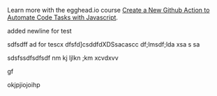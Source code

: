 Learn more with the egghead.io course  [Create a New Github Action to Automate Code Tasks with Javascript](https://egghead.io/playlists/create-a-new-github-action-to-automate-code-tasks-with-javascript-f1e9?af=atzgap).

added newline for test


sdfsdff
ad for tescx
dfsfd]csddfdXDSsacascc
df;lmsdf;lda
xsa
s
sa


sdsfssdfsdfsdf
nm kj  ljlkn ;km
xcvdxvv

gf






okjpjiojoihp
